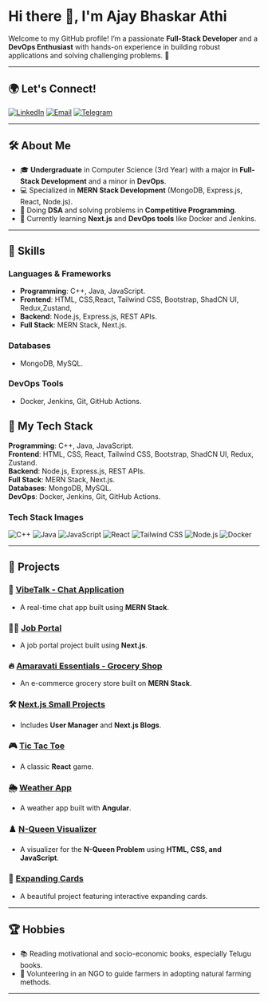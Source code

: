 # Hi there 👋, I'm Ajay Bhaskar Athi

Welcome to my GitHub profile! I’m a passionate **Full-Stack Developer** and a **DevOps Enthusiast** with hands-on experience in building robust applications and solving challenging problems. 🚀  

---

## 🌍 Let's Connect!
[![LinkedIn](https://img.shields.io/badge/LinkedIn-%230077B5.svg?style=for-the-badge&logo=LinkedIn&logoColor=white)](https://linkedin.com/in/ajaybhaskar-athi/)  [![Email](https://img.shields.io/badge/Email-D14836?style=for-the-badge&logo=gmail&logoColor=white)](mailto:ajaybhaskar.athi@gmail.com) [![Telegram](https://img.shields.io/badge/Telegram-%2300A9E0.svg?style=for-the-badge&logo=Telegram&logoColor=white)](https://t.me/GanggLeader)  

---

## 🛠️ About Me

- 🎓 **Undergraduate** in Computer Science (3rd Year) with a major in **Full-Stack Development** and a minor in **DevOps**.  
- 💻 Specialized in **MERN Stack Development** (MongoDB, Express.js, React, Node.js).  
- 🌟 Doing **DSA** and solving problems in **Competitive Programming**.  
- 🌱 Currently learning **Next.js** and **DevOps tools** like Docker and Jenkins.  



---

## 🔧 Skills

### Languages & Frameworks
- **Programming**: C++, Java, JavaScript.  
- **Frontend**: HTML, CSS,React, Tailwind CSS, Bootstrap, ShadCN UI, Redux,Zustand,
- **Backend**: Node.js, Express.js, REST APIs.  
- **Full Stack**: MERN Stack, Next.js.  

### Databases
- MongoDB, MySQL.  

### DevOps Tools
- Docker, Jenkins, Git, GitHub Actions.

## 🚀 My Tech Stack  

**Programming**: C++, Java, JavaScript.  
**Frontend**: HTML, CSS, React, Tailwind CSS, Bootstrap, ShadCN UI, Redux, Zustand.  
**Backend**: Node.js, Express.js, REST APIs.  
**Full Stack**: MERN Stack, Next.js.  
**Databases**: MongoDB, MySQL.  
**DevOps**: Docker, Jenkins, Git, GitHub Actions.  

### Tech Stack Images
![C++](https://img.shields.io/badge/-C++-00599C?style=flat&logo=cplusplus&logoColor=white)  ![Java](https://img.shields.io/badge/Java-007396?style=flat&logo=java&logoColor=white)  ![JavaScript](https://img.shields.io/badge/JavaScript-F7DF1E?style=flat&logo=javascript&logoColor=black) ![React](https://img.shields.io/badge/React-61DAFB?style=flat&logo=react&logoColor=black) ![Tailwind CSS](https://img.shields.io/badge/Tailwind%20CSS-06B6D4?style=flat&logo=tailwindcss&logoColor=white) ![Node.js](https://img.shields.io/badge/Node.js-339933?style=flat&logo=node.js&logoColor=white) ![Docker](https://img.shields.io/badge/Docker-2496ED?style=flat&logo=docker&logoColor=white)  

---

## 🚀 Projects


### 💬 [VibeTalk - Chat Application](https://github.com/Ajaybhaskar-Athi/VibeTalk)  
- A real-time chat app built using **MERN Stack**.  

### 🧑‍💼 [Job Portal](https://github.com/yourusername/job-portal)  
- A job portal project built using **Next.js**.  

### 🔥 [Amaravati Essentials - Grocery Shop](https://github.com/Ajaybhaskar-Athi/Amaravati-Essentials)  
- An e-commerce grocery store built on **MERN Stack**.  

### 🛠️ [Next.js Small Projects](https://github.com/Ajaybhaskar-Athi/NextBlogs)  
- Includes **User Manager** and **Next.js Blogs**.  

### 🎮 [Tic Tac Toe](https://github.com/Ajaybhaskar-Athi/Tic-Tac-Toe)  
- A classic **React** game.  

### 🌦️ [Weather App](https://github.com/Ajaybhaskar-Athi/Weather-App)  
- A weather app built with **Angular**.  

### ♟️ [N-Queen Visualizer](https://github.com/Ajaybhaskar-Athi/N-Queen-Visualizer)  
- A visualizer for the **N-Queen Problem** using **HTML, CSS, and JavaScript**.  

### 🌟 [Expanding Cards](https://github.com/Ajaybhaskar-Athi/Expanding-cardss)  
- A beautiful project featuring interactive expanding cards.  


---

## 🏆 Hobbies

- 📚 Reading motivational and socio-economic books, especially Telugu books.  
- 🌱 Volunteering in an NGO to guide farmers in adopting natural farming methods.  

---

 
